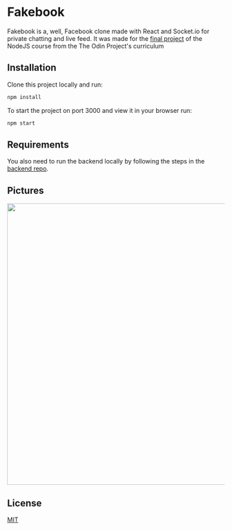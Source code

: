 # Fakebook

Fakebook is a, well, Facebook clone made with React and Socket.io for private chatting and live feed. It was made for the [final project](https://www.theodinproject.com/courses/nodejs/lessons/odin-book) of the NodeJS course from the The Odin Project's curriculum

## Installation

Clone this project locally and run:

```bash
npm install
```

To start the project on port 3000 and view it in your browser run:

```bash
npm start
```

## Requirements


You also need to run the backend locally by following the steps in the [backend repo](https://github.com/julio22b/facebook-clone-api).

## Pictures

<img src="https://github.com/julio22b/facebook-clone-frontend/blob/master/src/images/showcase.png" width="650"/>

## License
[MIT](https://choosealicense.com/licenses/mit/)
